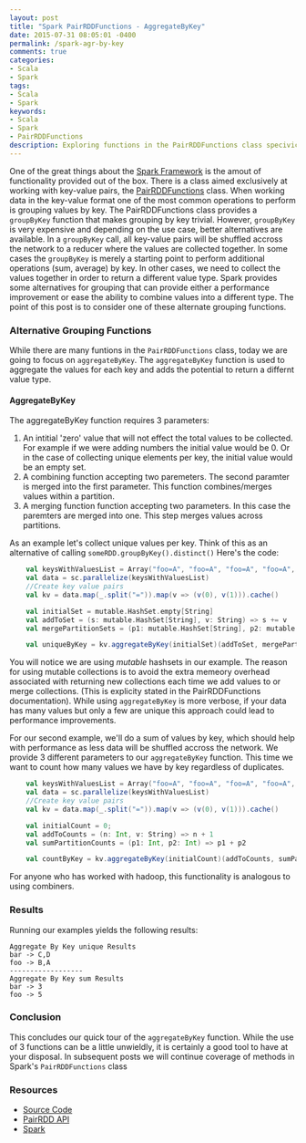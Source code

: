 ```yaml
---
layout: post
title: "Spark PairRDDFunctions - AggregateByKey"
date: 2015-07-31 08:05:01 -0400
permalink: /spark-agr-by-key
comments: true
categories: 
- Scala
- Spark
tags: 
- Scala
- Spark
keywords: 
- Scala
- Spark
- PairRDDFunctions
description: Exploring functions in the PairRDDFunctions class specivically looking at alternatives to groupByKey for performance improvement
---
```

One of the great things about the [Spark Framework](http://spark.apache.org/docs/latest/index.html) is the amout of functionality provided out of the box.  There is a class aimed exclusively at working with key-value pairs, the [PairRDDFunctions](http://spark.apache.org/docs/latest/api/scala/index.html#org.apache.spark.rdd.PairRDDFunctions) class.  When working data in the key-value format one of the most common operations to perform is grouping values by key. The PairRDDFunctions class provides a `groupByKey` function that makes grouping by key trivial.  However, `groupByKey` is very expensive and depending on the use case, better alternatives are available.  In a `groupByKey` call, all key-value pairs will be shuffled accross the network to a reducer where the values are collected together.  In some cases the `groupByKey` is merely a starting point to perform additional operations (sum, average) by key.  In other cases, we need to collect the values together in order to return a different value type.    Spark provides some alternatives for grouping that can provide either a performance improvement or ease the ability to combine values into a different type.  The point of this post is to consider one of these alternate grouping functions.
<!-- more -->
### Alternative Grouping Functions
While there are many funtions in the `PairRDDFunctions` class, today we are going to focus on `aggregateByKey`.  The `aggregateByKey` function is used to aggregate the values for each key and adds the potential to return a differnt value type.  
#### AggregateByKey
The aggregateByKey function requires 3 parameters:

1.  An intitial 'zero' value that will not effect the total values to be collected.  For example if we were adding numbers the initial value would be 0. Or in the case of collecting unique elements per key, the initial value would be an empty set.
2. A combining function accepting two paremeters.  The second paramter is merged into the first parameter.  This function combines/merges values within a partition. 
3. A merging function function accepting two parameters.  In this case the paremters are merged into one.  This step merges values across partitions.

As an example let's collect unique values per key. Think of this as an alternative of calling `someRDD.groupByKey().distinct()`
Here's the code:
```scala
    val keysWithValuesList = Array("foo=A", "foo=A", "foo=A", "foo=A", "foo=B", "bar=C", "bar=D", "bar=D")
    val data = sc.parallelize(keysWithValuesList)
    //Create key value pairs
    val kv = data.map(_.split("=")).map(v => (v(0), v(1))).cache()

    val initialSet = mutable.HashSet.empty[String]
    val addToSet = (s: mutable.HashSet[String], v: String) => s += v
    val mergePartitionSets = (p1: mutable.HashSet[String], p2: mutable.HashSet[String]) => p1 ++= p2

    val uniqueByKey = kv.aggregateByKey(initialSet)(addToSet, mergePartitionSets)
```

You will notice we are using *mutable* hashsets in our example.  The reason for using mutable collections is to avoid the extra memeory overhead associated with returning new collections each time we add values to or merge collections.  (This is explicity stated in the PairRDDFunctions documentation). While using `aggregateByKey` is more verbose, if your data has many values but only a few are unique this approach could lead to performance improvements.

For our second example, we'll do a sum of values by key, which should help with performance as less data will be shuffled accross the network.  We provide 3 different parameters to our `aggregateByKey` function.  This time we want to count how many values we have by key regardless of duplicates.

```scala
    val keysWithValuesList = Array("foo=A", "foo=A", "foo=A", "foo=A", "foo=B", "bar=C", "bar=D", "bar=D")
    val data = sc.parallelize(keysWithValuesList)
    //Create key value pairs
    val kv = data.map(_.split("=")).map(v => (v(0), v(1))).cache()

    val initialCount = 0;
    val addToCounts = (n: Int, v: String) => n + 1
    val sumPartitionCounts = (p1: Int, p2: Int) => p1 + p2

    val countByKey = kv.aggregateByKey(initialCount)(addToCounts, sumPartitionCounts)
```
For anyone who has worked with hadoop, this functionality is analogous to using combiners.  

### Results
Running our examples yields the following results:
```text
Aggregate By Key unique Results
bar -> C,D
foo -> B,A
------------------
Aggregate By Key sum Results
bar -> 3
foo -> 5
```


### Conclusion
This concludes our quick tour of the `aggregateByKey` function.  While the use of 3 functions can be a little unwieldly, it is certainly a good tool to have at your disposal.  In subsequent posts we will continue coverage of methods in  Spark's `PairRDDFunctions` class

### Resources

*   [Source Code](https://gist.github.com/bbejeck/b6b5c54130f5c607f1fa)
*   [PairRDD API](http://spark.apache.org/docs/latest/api/scala/index.html#org.apache.spark.rdd.PairRDDFunctions)
*   [Spark](http://spark.apache.org/docs/latest/index.html) 



